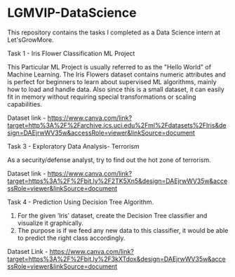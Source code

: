 # LGMVIP-DataScience
This repository contains the tasks I completed as a Data Science intern at Let'sGrowMore.  

Task 1 - Iris Flower Classification ML Project  

This Particular ML Project is usually referred to as the "Hello World" of Machine Learning. The Iris Flowers dataset contains numeric attributes and is perfect for beginners to learn about supervised ML algorithms, mainly how to load and handle data. Also since this is a small dataset, it can easily fit in memory without requiring special transformations or scaling capabilities.  

Dataset link - https://www.canva.com/link?target=http%3A%2F%2Farchive.ics.uci.edu%2Fml%2Fdatasets%2FIris&design=DAEjrwWV35w&accessRole=viewer&linkSource=document  

Task 3 - Exploratory Data Analysis- Terrorism  

As a security/defense analyst, try to find out the hot zone of terrorism.  

Dataset link - https://www.canva.com/link?target=https%3A%2F%2Fbit.ly%2F2TK5Xn5&design=DAEjrwWV35w&accessRole=viewer&linkSource=document  

Task 4 - Prediction Using Decision Tree Algorithm.  

1. For the given ‘Iris’ dataset, create the Decision Tree classifier and visualize it graphically.
2. The purpose is if we feed any new data to this classifier, it would be able to predict the right class accordingly.

Dataset Link - https://www.canva.com/link?target=https%3A%2F%2Fbit.ly%2F3kXTdox&design=DAEjrwWV35w&accessRole=viewer&linkSource=document

